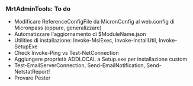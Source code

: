 ### MrtAdminTools: To do
- Modificare ReferenceConfigFile da MicronConfig al web.config di Micronpass (oppure, generalizzare)
- Automatizzare l'aggiornamento di $ModuleName.json
- Utilities di installazione: Invoke-MsiExec, Invoke-InstallUtil, Invoke-SetupExe
- Check Invoke-Ping vs Test-NetConnection
- Aggiungere proprietà ADDLOCAL a Setup.exe per installazione custom
- Test-EmailServerConnection, Send-EmailNotification, Send-NetstatReport!
- Provare Pester